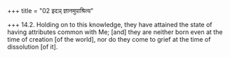 +++
title = "02 इदञ् ज्ञानमुपाश्रित्य"

+++
14.2. Holding on to this knowledge, they have attained the state of
having attributes common with Me; \[and\] they are neither born even at
the time of creation \[of the world\], nor do they come to grief at the
time of dissolution \[of it\].
